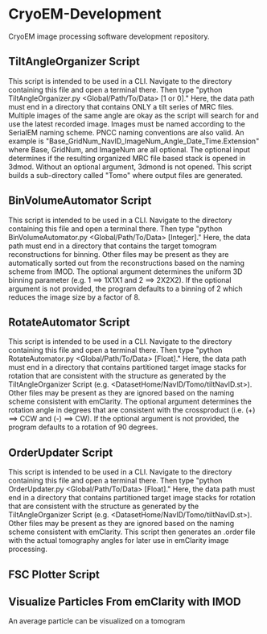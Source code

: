 # CryoEM-Development
CryoEM image processing software development repository.

## TiltAngleOrganizer Script
This script is intended to be used in a CLI. 
Navigate to the directory containing this file and open a terminal there. 
Then type "python TiltAngleOrganizer.py <Global/Path/To/Data> [1 or 0]." 
Here, the data path must end in a directory that contains ONLY a tilt series of MRC files. 
Multiple images of the same angle are okay as the script will search for and use the latest recorded image. 
Images must be named according to the SerialEM naming scheme. PNCC naming conventions are also valid. 
An example is "Base_GridNum_NavID_ImageNum_Angle_Date_Time.Extension" where Base, GridNum, and ImageNum are all optional. 
The optional input determines if the resulting organized MRC file based stack is opened in 3dmod. 
Without an optional argument, 3dmond is not opened. 
This script builds a sub-directory called "Tomo" where output files are generated.

## BinVolumeAutomator Script
This script is intended to be used in a CLI. 
Navigate to the directory containing this file and open a terminal there. 
Then type "python BinVolumeAutomator.py <Global/Path/To/Data> [Integer]." 
Here, the data path must end in a directory that contains the target tomogram reconstructions for binning. 
Other files may be present as they are automatically sorted out from the reconstructions based on the naming scheme from IMOD. 
The optional argument determines the uniform 3D binning parameter (e.g. 1 ==> 1X1X1 and 2 ==> 2X2X2). 
If the optional argument is not provided, the program defaults to a binning of 2 which reduces the image size by a factor of 8.

## RotateAutomator Script
This script is intended to be used in a CLI. Navigate to the directory containing this file and open a terminal there. Then type "python RotateAutomator.py <Global/Path/To/Data> [Float]." Here, the data path must end in a directory that contains partitioned target image stacks for rotation that are consistent with the structure as generated by the TiltAngleOrganizer Script (e.g. <DatasetHome/NavID/Tomo/tiltNavID.st>). Other files may be present as they are ignored based on the naming scheme consistent with emClarity. The optional argument determines the rotation angle in degrees that are consistent with the crossproduct (i.e. (+) ==> CCW and (-) ==> CW). If the optional argument is not provided, the program defaults to a rotation of 90 degrees.

## OrderUpdater Script
This script is intended to be used in a CLI. Navigate to the directory containing this file and open a terminal there. Then type "python OrderUpdater.py <Global/Path/To/Data> [Float]." Here, the data path must end in a directory that contains partitioned target image stacks for rotation that are consistent with the structure as generated by the TiltAngleOrganizer Script (e.g. <DatasetHome/NavID/Tomo/tiltNavID.st>). Other files may be present as they are ignored based on the naming scheme consistent with emClarity. This script then generates an .order file with the actual tomography angles for later use in emClarity image processing.

## FSC Plotter Script


## Visualize Particles From emClarity with IMOD
An average particle can be visualized on a tomogram 